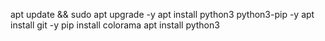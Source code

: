 apt update && sudo apt upgrade -y
 apt install python3 python3-pip -y
apt install git -y
pip install colorama
apt install python3 
